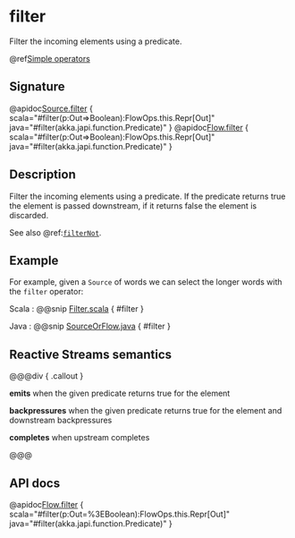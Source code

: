 # filter

Filter the incoming elements using a predicate.

@ref[Simple operators](../index.md#simple-operators)

## Signature

@apidoc[Source.filter](Source) { scala="#filter(p:Out=&gt;Boolean):FlowOps.this.Repr[Out]" java="#filter(akka.japi.function.Predicate)" }
@apidoc[Flow.filter](Flow) { scala="#filter(p:Out=&gt;Boolean):FlowOps.this.Repr[Out]" java="#filter(akka.japi.function.Predicate)" }


## Description

Filter the incoming elements using a predicate. If the predicate returns true the element is passed downstream, if
it returns false the element is discarded.

See also @ref:[`filterNot`](filterNot.md).

## Example

For example, given a `Source` of words we can select the longer words with the `filter` operator: 

Scala
:  @@snip [Filter.scala](/gemini-docs/src/test/scala/docs/stream/operators/sourceorflow/Filter.scala) { #filter }

Java
:  @@snip [SourceOrFlow.java](/gemini-docs/src/test/java/jdocs/stream/operators/SourceOrFlow.java) { #filter }

## Reactive Streams semantics

@@@div { .callout }

**emits** when the given predicate returns true for the element

**backpressures** when the given predicate returns true for the element and downstream backpressures

**completes** when upstream completes

@@@

## API docs

@apidoc[Flow.filter](Flow) { scala="#filter(p:Out=%3EBoolean):FlowOps.this.Repr[Out]" java="#filter(akka.japi.function.Predicate)" }
